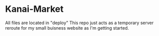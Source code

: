 # Kanai-Market

All files are located in "deploy" 
This repo just acts as a temporary server reroute for my small buisness website as I'm getting started.
